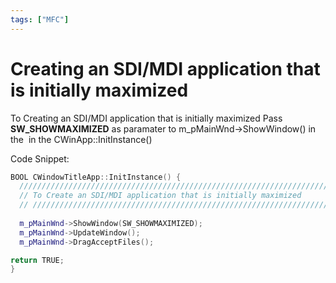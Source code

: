 ```yaml
---
tags: ["MFC"]  
---
```


# Creating an SDI/MDI application that is initially maximized

To Creating an SDI/MDI application that is initially maximized Pass **SW_SHOWMAXIMIZED** as paramater to m_pMainWnd->ShowWindow() in the  in the CWinApp::InitInstance()

Code Snippet:

```cpp
BOOL CWindowTitleApp::InitInstance() { 
  //////////////////////////////////////////////////////////////////////////// 
  // To Create an SDI/MDI application that is initially maximized 
  // /////////////////////////////////////////////////////////////////////////
 
  m_pMainWnd->ShowWindow(SW_SHOWMAXIMIZED); 
  m_pMainWnd->UpdateWindow(); 
  m_pMainWnd->DragAcceptFiles();

return TRUE; 
} 

```

